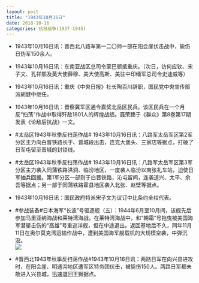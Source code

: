 ```yaml
---
layout: post
title: "1943年10月16日"
date: 2018-10-16
categories: 抗日战争(1937-1945)
---
```


<meta name="referrer" content="no-referrer" />

- 1943年10月16日讯：晋西北八路军第一二〇师一部在阳会崖伏击战中，毙伤日伪军150余人。 

- 1943年10月16日讯：东南亚战区总司令蒙巴顿抵重庆。（次日，访何应钦、宋子文、孔祥熙及英大使薛穆、美大使高斯、美驻中印缅军总司令史迪威等） 

- 1943年10月16日讯：重庆《中央日报》社长陶百川辞职，国民党中央宣传部派胡健中继任。 

- 1943年10月16日讯：晋察冀军区通令嘉奖北岳区民兵。该区民兵在一个月反“扫荡”作战中取得歼敌1801人的辉煌战绩。聂荣臻于《群众》第8卷第17期发表《论敌后抗战》一文。 

- #太岳区1943年秋季反扫荡作战# 1943年10月16日讯：八路军太岳军区第2军分区主力向白晋铁路长于、晋城段出击，连克大堡头、三家店等据点，打破了日军屯留至晋城的封锁线。 

- #太岳区1943年秋季反扫荡作战# 1943年10月16日讯：八路军太岳军区第3军分区主力袭入同蒲铁路洪洞、临汾地区，一度袭人临汾以南张礼车站，迫使日军抽兵回援。第1军分区一部则于白晋铁路，沁屯留间，连袭道兴、太平、余吾等据点；另一部于同蒲铁路霍县地区袭入北张、赵壁等据点。 

- 1943年10月16日讯：国民政府特派宋子文为议订中比条约全权代表。 

- #参战装备#日本海军“长波”号驱逐舰（五）：1944年6月至10月间，该舰先后参加马里亚纳海战和莱特湾海战。在莱特湾海战中，和“朝霜”号拖曳被美国海军潜艇击伤的“高雄”号重巡洋舰，但在中途退出。返回基地后不久，同年11月11日在奥尔莫克湾运输作战中，遭到美国海军舰载机的大规模空袭，中弹沉没。 <br/><img src="https://wx2.sinaimg.cn/large/aca367d8ly1fw9u2x9i8uj21hc1vk4qp.jpg" />

- #晋西北1943年秋季反扫荡作战#1943年10月16日讯：两路日军在向兴县进攻时，在阳会崖、明通沟地区遭军区特务团伏击，被毙伤150人。两路日军都未敢进入兴县城，迅速退回王狮据点。 

